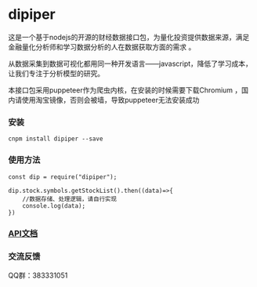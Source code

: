 # dipiper
这是一个基于nodejs的开源的财经数据接口包，为量化投资提供数据来源，满足金融量化分析师和学习数据分析的人在数据获取方面的需求
。      

从数据采集到数据可视化都用同一种开发语言——javascript，降低了学习成本，让我们专注于分析模型的研究。

本接口包采用puppeteer作为爬虫内核，在安装的时候需要下载Chromium ，国内请使用淘宝镜像，否则会被墙，导致puppeteer无法安装成功

### 安装
` cnpm install dipiper --save `

### 使用方法   
```
const dip = require("dipiper");

dip.stock.symbols.getStockList().then((data)=>{
    //数据存储、处理逻辑，请自行实现
    console.log(data);
})
```

### [API文档](https://dipiper.tech/)

### 交流反馈
QQ群：383331051
